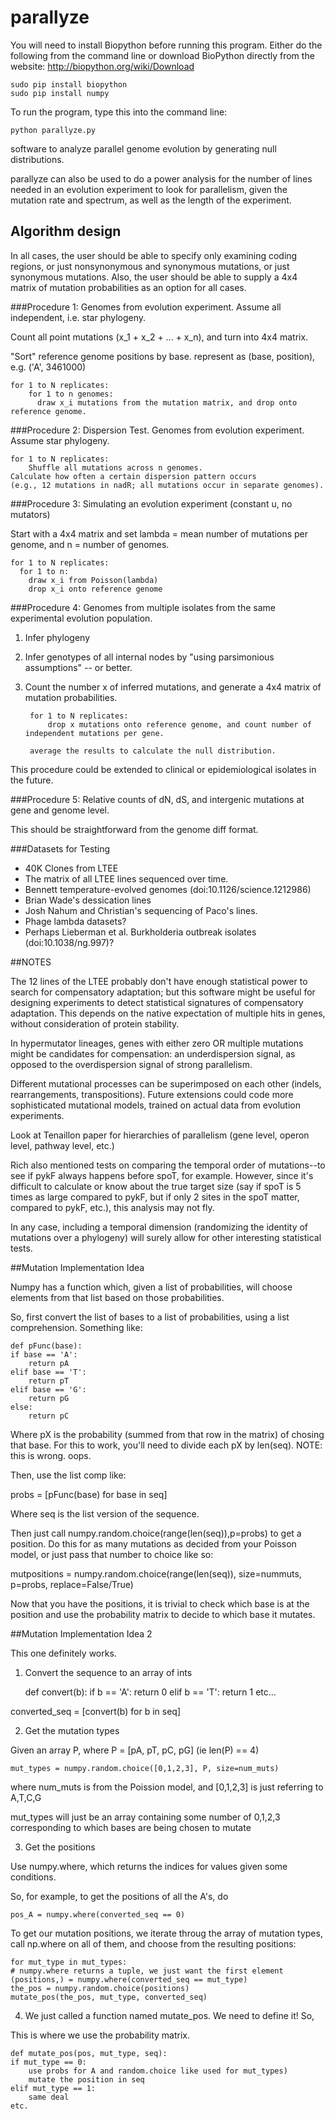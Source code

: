 parallyze
=========

You will need to install Biopython before running this program. Either do the following from the command line or download BioPython directly from the website: http://biopython.org/wiki/Download 
        
    sudo pip install biopython
    sudo pip install numpy

To run the program, type this into the command line:

    python parallyze.py

software to analyze parallel genome evolution by generating null distributions.

parallyze can also be used to do a power analysis for the number of lines 
needed in an evolution experiment to look for parallelism, given the mutation rate and spectrum, 
as well as the length of the experiment.

## Algorithm design

In all cases, the user should be able to specify only examining coding regions,
or just nonsynonymous and synonymous mutations, or just synonymous mutations.
Also, the user should be able to supply a 4x4 matrix of mutation probabilities as an option for all cases.

###Procedure 1: Genomes from evolution experiment. Assume all independent, i.e. star phylogeny.

Count all point mutations (x_1 + x_2 + ... + x_n), and turn into 4x4 matrix.

"Sort" reference genome positions by base. represent as (base, position), e.g. ('A', 3461000)

    for 1 to N replicates:
        for 1 to n genomes:
          draw x_i mutations from the mutation matrix, and drop onto reference genome.

###Procedure 2: Dispersion Test. Genomes from evolution experiment. Assume star phylogeny.

    for 1 to N replicates:
        Shuffle all mutations across n genomes.
    Calculate how often a certain dispersion pattern occurs 
    (e.g., 12 mutations in nadR; all mutations occur in separate genomes).    


###Procedure 3: Simulating an evolution experiment (constant u, no mutators)

Start with a 4x4 matrix and set lambda = mean number of mutations per genome, and n = number of genomes.

    for 1 to N replicates:
      for 1 to n:
        draw x_i from Poisson(lambda)
        drop x_i onto reference genome
        
###Procedure 4: Genomes from multiple isolates from the same experimental evolution population.

1) Infer phylogeny
2) Infer genotypes of all internal nodes by "using parsimonious assumptions" -- or better.
3) Count the number x of inferred mutations, and generate a 4x4 matrix of mutation probabilities.

        for 1 to N replicates:
            drop x mutations onto reference genome, and count number of independent mutations per gene.
        
        average the results to calculate the null distribution.

This procedure could be extended to clinical or epidemiological isolates in the future.

###Procedure 5: Relative counts of dN, dS, and intergenic mutations at gene and genome level.

This should be straightforward from the genome diff format.

###Datasets for Testing

* 40K Clones from LTEE
* The matrix of all LTEE lines sequenced over time.
* Bennett temperature-evolved genomes (doi:10.1126/science.1212986)
* Brian Wade's dessication lines
* Josh Nahum and Christian's sequencing of Paco's lines.
* Phage lambda datasets?
* Perhaps Lieberman et al. Burkholderia outbreak isolates (doi:10.1038/ng.997)?

##NOTES

The 12 lines of the LTEE probably don't have enough statistical power to
search for compensatory adaptation; but this software might be useful for designing experiments to detect
statistical signatures of compensatory adaptation. This depends on the native expectation of multiple hits in genes,
without consideration of protein stability.

In hypermutator lineages, genes with either zero OR multiple mutations might be candidates for compensation:
an underdispersion signal, as opposed to the overdispersion signal of strong parallelism.

Different mutational processes can be superimposed on each other (indels, rearrangements, transpositions).
Future extensions could code more sophisticated mutational models, trained on actual data from evolution experiments.

Look at Tenaillon paper for hierarchies of parallelism (gene level, operon level, pathway level, etc.)

Rich also mentioned tests on comparing the temporal order of mutations--to see if pykF always happens before spoT, for example. However, since it's difficult to calculate or know about the true target size (say if spoT is 5 times as large
compared to pykF, but if only 2 sites in the spoT matter, compared to pykF, etc.), this analysis may not fly.

In any case, including a temporal dimension (randomizing the identity of mutations over a phylogeny)
will surely allow for other interesting statistical tests.

##Mutation Implementation Idea

Numpy has a function which, given a list of probabilities, will choose elements from that list based on those probabilities.

So, first convert the list of bases to a list of probabilities, using a list comprehension. Something like:

    def pFunc(base):
	if base == 'A':
	    return pA
	elif base == 'T':
	    return pT
	elif base == 'G':
	    return pG
	else:
	    return pC

Where pX is the probability (summed from that row in the matrix) of chosing that base. For this to work,
you'll need to divide each pX by len(seq). NOTE: this is wrong. oops.

Then, use the list comp like:

probs = [pFunc(base) for base in seq]

Where seq is the list version of the sequence.

Then just call numpy.random.choice(range(len(seq)),p=probs) to get a position. Do this for as many mutations as
decided from your Poisson model, or just pass that number to choice like so:

mutpositions = numpy.random.choice(range(len(seq)), size=nummuts, p=probs, replace=False/True)

Now that you have the positions, it is trivial to check which base is at the position and use the probability
matrix to decide to which base it mutates.

##Mutation Implementation Idea 2

This one definitely works.

1) Convert the sequence to an array of ints

    def convert(b):
	if b == 'A':
	    return 0
	elif b == 'T':
	    return 1
	etc...
    
converted_seq = [convert(b) for b in seq]

2) Get the mutation types

Given an array P, where  P = [pA, pT, pC, pG] (ie len(P) == 4)

    mut_types = numpy.random.choice([0,1,2,3], P, size=num_muts)

where num_muts is from the Poission model, and [0,1,2,3] is just
referring to A,T,C,G

mut_types will just be an array containing some number of 0,1,2,3 corresponding
to which bases are being chosen to mutate

3) Get the positions

Use numpy.where, which returns the indices for values given some conditions.

So, for example, to get the positions of all the A's, do

    pos_A = numpy.where(converted_seq == 0)

To get our mutation positions, we iterate throug the array of mutation types,
call np.where on all of them, and choose from the resulting positions:

    for mut_type in mut_types:
	# numpy.where returns a tuple, we just want the first element
	(positions,) = numpy.where(converted_seq == mut_type)
	the_pos = numpy.random.choice(positions)
	mutate_pos(the_pos, mut_type, converted_seq)

4) We just called a function named mutate_pos. We need to define it! So,

This is where we use the probability matrix.

    def mutate_pos(pos, mut_type, seq):
	if mut_type == 0:
	    use probs for A and random.choice like used for mut_types)
	    mutate the position in seq
	elif mut_type == 1:
	    same deal
	etc.

